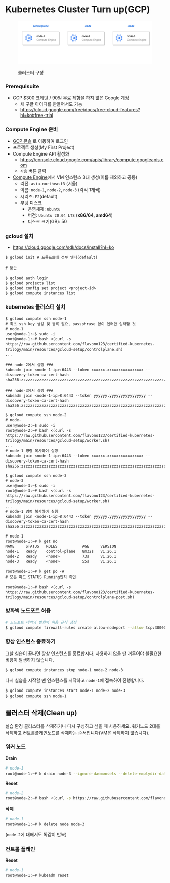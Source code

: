 # Kubernetes Cluster Turn up(GCP)

<figure><img src="../../.gitbook/assets/cluster-arch.png" alt=""><figcaption><p>클러스터 구성</p></figcaption></figure>

### Prerequisuite

* GCP $300 크레딧 / 90일 무료 체험을 하지 않은 Google 계정
  * 새 구글 아이디를 만들어서도 가능
  * https://cloud.google.com/free/docs/free-cloud-features?hl=ko#free-trial

### Compute Engine 준비

* [GCP 콘솔](https://console.cloud.google.com/) 로 이동하여 로그인
* 프로젝트 생성(My First Project)
* Compute Engine API 활성화
  * https://console.cloud.google.com/apis/library/compute.googleapis.com
  * `사용` 버튼 클릭
* [Compute Engine](https://console.cloud.google.com/compute/instances)에서 VM 인스턴스 3대 생성(이름 제외하고 공통)
  * 리전: `asia-northeast3` (서울)
  * 이름: `node-1`, `node-2`, `node-3` (각각 1개씩)
  * 시리즈: `E2`(default)
  * 부팅 디스크
    * 운영체제: `Ubuntu`
    * 버전: `Ubuntu 20.04 LTS` (**x86/64, amd64**)
    * 디스크 크기(GB): 50

### gcloud 설치

* https://cloud.google.com/sdk/docs/install?hl=ko

```shell
$ gcloud init # 프롬프트에 전부 엔터(default)

# 또는

$ gcloud auth login
$ gcloud projects list
$ gcloud config set project <project-id>
$ gcloud compute instances list
```

### kubernetes 클러스터 설치

```shell
$ gcloud compute ssh node-1
# 최초 ssh key 생성 및 등록 필요, passphrase 없이 엔터만 입력할 것
# node-1
user@node-1:~$ sudo -i
root@node-1:~# bash <(curl -s https://raw.githubusercontent.com/flavono123/certified-kubernetes-trilogy/main/resources/gcloud-setup/controlplane.sh)
...

### node-2에서 실행 ###
kubeadm join <node-1-ip>:6443 --token xxxxxx.xxxxxxxxxxxxxxxx --discovery-token-ca-cert-hash sha256:zzzzzzzzzzzzzzzzzzzzzzzzzzzzzzzzzzzzzzzzzzzzzzzzzzzzzzzzzzzzzzzz

### node-3에서 실행 ###
kubeadm join <node-1-ip>8:6443 --token yyyyyy.yyyyyyyyyyyyyyyy --discovery-token-ca-cert-hash sha256:zzzzzzzzzzzzzzzzzzzzzzzzzzzzzzzzzzzzzzzzzzzzzzzzzzzzzzzzzzzzzzzz
```

```shell
$ gcloud compute ssh node-2
# node-
user@node-2:~$ sudo -i
root@node-2:~# bash <(curl -s https://raw.githubusercontent.com/flavono123/certified-kubernetes-trilogy/main/resources/gcloud-setup/worker.sh)
...
# node-1 명령 복사하여 실행
kubeadm join <node-1-ip>:6443 --token xxxxxx.xxxxxxxxxxxxxxxx --discovery-token-ca-cert-hash sha256:zzzzzzzzzzzzzzzzzzzzzzzzzzzzzzzzzzzzzzzzzzzzzzzzzzzzzzzzzzzzzzzz
```

```shell
$ gcloud compute ssh node-3
# node-3
user@node-3:~$ sudo -i
root@node-3:~# bash <(curl -s https://raw.githubusercontent.com/flavono123/certified-kubernetes-trilogy/main/resources/gcloud-setup/worker.sh)
...
# node-1 명령 복사하여 실행
kubeadm join <node-1-ip>8:6443 --token yyyyyy.yyyyyyyyyyyyyyyy --discovery-token-ca-cert-hash sha256:zzzzzzzzzzzzzzzzzzzzzzzzzzzzzzzzzzzzzzzzzzzzzzzzzzzzzzzzzzzzzzzz
```

```shell
# node-1
root@node-1:~# k get no
NAME     STATUS   ROLES           AGE     VERSION
node-1   Ready    control-plane   8m32s   v1.26.1
node-2   Ready    <none>          73s     v1.26.1
node-3   Ready    <none>          55s     v1.26.1

root@node-1:~# k get po -A
# 모든 파드 STATUS Running인지 확인

root@node-1:~# bash <(curl -s https://raw.githubusercontent.com/flavono123/certified-kubernetes-trilogy/main/resources/gcloud-setup/controlplane-post.sh)
```

### 방화벽 노드포트 허용
```sh
# 노드포트 대역의 방화벽 허용 규칙 생성
$ gcloud compute firewall-rules create allow-nodeport --allow tcp:30000-32767
```

### 항상 인스턴스 종료하기

그날 실습이 끝나면 항상 인스턴스를 종료합시다. 사용하지 않을 땐 꺼두어야 불필요한 비용이 발생하지 않습니다.

```sh
$ gcloud compute instances stop node-1 node-2 node-3
```

다시 실습을 시작할 땐 인스턴스를 시작하고 `node-1`에 접속하여 진행합니다.

```sh
$ gcloud compute instances start node-1 node-2 node-3
$ gcloud compute ssh node-1
```

## 클러스터 삭제(Clean up)

실습 환경 클러스터를 삭제하거나 다시 구성하고 싶을 때 사용하세요. 워커노드 2대를 삭제하고 컨트롤플레인노드를 삭제하는 순서입니다(VM은 삭제하지 않습니다).

### 워커 노드

**Drain**
```sh
# node-1
root@node-1:~# k drain node-3 --ignore-daemonsets --delete-emptydir-data --force
```

**Reset**
```sh
# node-2
root@node-2:~# bash <(curl -s https://raw.githubusercontent.com/flavono123/certified-kubernetes-trilogy/main/resources/gcloud-setup/worker-teardown.sh)
```

**삭제**
```sh
# node-1
root@node-1:~# k delete node node-3
```

(`node-2`에 대해서도 똑같이 반복)

### 컨트롤 플레인

**Reset**
```sh
# node-1
root@node-1:~# kubeadm reset
```
